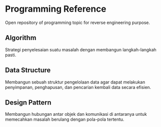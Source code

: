 # Programming Reference

Open repository of programming topic for reverse engineering purpose.

## Algorithm

Strategi penyelesaian suatu masalah dengan membangun langkah-langkah pasti.

## Data Structure

Membangun sebuah struktur pengelolaan data agar dapat melakukan penyimpanan, penghapusan, dan pencarian kembali data secara efisien. 

## Design Pattern

Membangun hubungan antar objek dan komunikasi di antaranya untuk memecahkan masalah berulang dengan pola-pola tertentu.